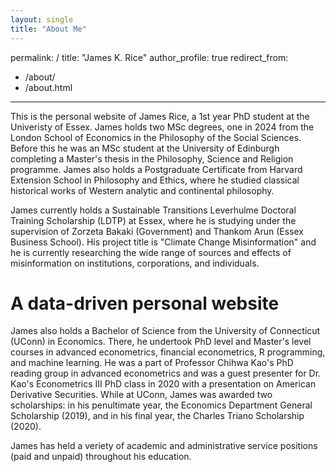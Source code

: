 ```yaml
---
layout: single
title: "About Me"
---
```


permalink: /
title: "James K. Rice"
author_profile: true
redirect_from: 
  - /about/
  - /about.html
---

This is the personal website of James Rice, a 1st year PhD student at the Univeristy of Essex. James holds two MSc degrees, one in 2024 from the London School of Economics in the Philosophy of the Social Sciences. Before this he was an MSc student at the University of Edinburgh completing a Master's thesis in the Philosophy, Science and Religion programme. James also holds a Postgraduate Certificate from Harvard Extension School in Philosophy and Ethics, where he studied classical historical works of Western analytic and continental philosophy. 

James currently holds a Sustainable Transitions Leverhulme Doctoral Training Scholarship (LDTP) at Essex, where he is studying under the supervision of Zorzeta Bakaki (Government) and Thankom Arun (Essex Business School). His project title is "Climate Change Misinformation" and he is currently researching the wide range of sources and effects of misinformation on institutions, corporations, and individuals. 

A data-driven personal website
======
James also holds a Bachelor of Science from the University of Connecticut (UConn) in Economics. There, he undertook PhD level and Master's level courses in advanced econometrics, financial econometrics, R programming, and machine learning. He was a part of Professor Chihwa Kao's PhD reading group in advanced econometrics and was a guest presenter for Dr. Kao's Econometrics III PhD class in 2020 with a presentation on American Derivative Securities. While at UConn, James was awarded two scholarships: in his penultimate year, the Economics Department General Scholarship (2019), and in his final year, the Charles Triano Scholarship (2020). 

James has held a veriety of academic and administrative service positions (paid and unpaid) throughout his education. 

